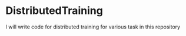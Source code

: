 # DistributedTraining
I will write code for distributed training for various task in this repository
